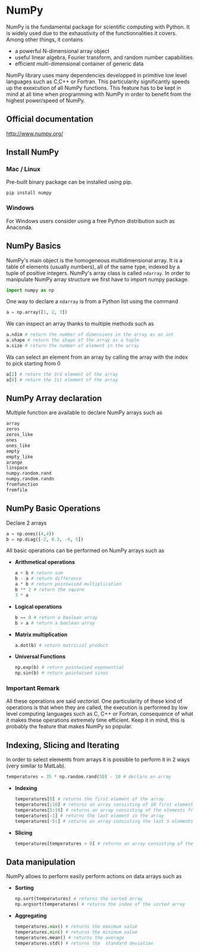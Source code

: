 # NumPy
NumPy is the fundamental package for scientific computing with Python. It is widely used due to the exhaustivity of the functionnalities it covers. Among other things, it contains
 - a powerful N-dimensional array object
 - useful linear algebra, Fourier transform, and random number capabilities
 - efficient multi-dimensional container of generic data

NumPy library uses many dependencies developped in primitive low level languages such as C,C++ or Fortran. This particularity significantly speeds up the exexcution of all NumPy functions. This feature has to be kept in mind at all time when programming with NumPy in order to benefit from the highest power/speed of NumPy.

## Official documentation
http://www.numpy.org/

## Install NumPy
### Mac / Linux
Pre-built binary package can be installed using pip.
```
pip install numpy
```

### Windows
For Windows users consider using a free Python distribution such as Anaconda.

## NumPy Basics
NumPy's main object is the homogeneous multidimensional array. It is a table of elements (usually numbers), all of the same type, indexed by a tuple of positive integers. NumPy's array class is called ```ndarray```. In order to manipulate NumPy array structure we first have to import numpy package.
```python
import numpy as np
```

One way to declare a ```ndarray``` is from a Python list using the command
```python
a = np.array([1, 2, 3])
```

We can inspect an array thanks to multiple methods such as
```python
a.ndim # return the number of dimensions in the array as an int
a.shape # return the shape of the array as a tuple
a.size # return the number of element in the array
```

Wa can select an element from an array by calling the array with the index to pick starting from 0
```python
a[2] # return the 3rd element of the array
a[0] # return the 1st element of the array
```

## NumPy Array declaration
Multiple function are available to declare NumPy arrays such as
```python
array
zeros
zeros_like
ones
ones_like
empty
empty_like
arange
linspace
numpy.random.rand
numpy.random.randn
fromfunction
fromfile
```

## NumPy Basic Operations
Declare 2 arrays
```python
a = np.ones((4,4))
b = np.diag([-2, 0.3, -4, 5])
```

All basic operations can be performed on NumPy arrays such as
 - **Arithmetical operations**
   ```python
   a + b # return sum
   b - a # return difference
   a * b # return pointwised multiplication
   b ** 2 # return the square
   3 * a
   ```
 - **Logical operations**
   ```python
   b == 0 # return a boolean array
   b > a # return a boolean array
   ```
 - **Matrix multiplication**
   ```python
   a.dot(b) # return matricial product
   ```
 - **Universal Functions**
   ```python
   np.exp(b) # return pointwised exponential
   np.sin(b) # return pointwised sinus
   ```
   
### Important Remark   
All these operations are said *vectorial*. One particularity of these kind of operations is that when they are called, the execution is performed by low level computing languages such as C, C++ or Fortran, consequence of what it makes these operations extremely time efficient. Keep it in mind, this is probably the feature that makes NumPy so popular.

## Indexing, Slicing and Iterating
In order to select elements from arrays it is possible to perform it in 2 ways (very similar to MatLab).
```python
temperatures = 35 * np.random.rand(50) - 10 # declare an array
```
 - **Indexing**
   ```python
   temperatures[0] # returns the first element of the array
   temperatures[:10] # returns an array consisting of 10 first elements of the initial array
   temperatures[5:10] # returns an array consisting of the elements from 5th to 9th of the initial array
   temperatures[-1] # returns the last element in the array 
   temperatures[-5:] # returns an array consisting the last 5 elements of the initial array
   ```
 - **Slicing**
   ```python
   temperatures[temperatures > 0] # returns an array consisting of the positive calues cf the initial array
   ```
## Data manipulation
NumPy allows to perform easily perform actions on data arrays such as
 - **Sorting**
   ```python
   np.sort(temperatures) # returns the sorted array
   np.argsort(temperatures) # returns the index of the sorted array
   ```
 - **Aggregating**
   ```python
   temperatures.max() # returns the maximum value
   temperatures.min() # returns the minimum value
   temperatures.mean() # returns the average
   temperatures.std() # returns the  standard deviation
   ```
   
